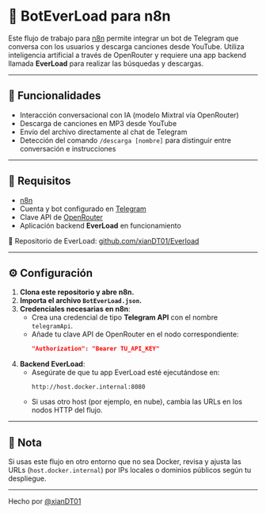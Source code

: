 # 🤖 BotEverLoad para n8n

Este flujo de trabajo para [n8n](https://n8n.io/) permite integrar un bot de Telegram que conversa con los usuarios y descarga canciones desde YouTube. Utiliza inteligencia artificial a través de OpenRouter y requiere una app backend llamada **EverLoad** para realizar las búsquedas y descargas.

---

## 🚀 Funcionalidades

- Interacción conversacional con IA (modelo Mixtral vía OpenRouter)
- Descarga de canciones en MP3 desde YouTube
- Envío del archivo directamente al chat de Telegram
- Detección del comando `/descarga [nombre]` para distinguir entre conversación e instrucciones

---

## 🧩 Requisitos

- [n8n](https://n8n.io/) 
- Cuenta y bot configurado en [Telegram](https://core.telegram.org/bots)
- Clave API de [OpenRouter](https://openrouter.ai/)
- Aplicación backend **EverLoad** en funcionamiento

🔗 Repositorio de EverLoad: [github.com/xianDT01/Everload](https://github.com/xianDT01/Everload)

---

## ⚙️ Configuración

1. **Clona este repositorio y abre n8n.**
2. **Importa el archivo `BotEverLoad.json`.**
3. **Credenciales necesarias en n8n**:
   - Crea una credencial de tipo **Telegram API** con el nombre `telegramApi`.
   - Añade tu clave API de OpenRouter en el nodo correspondiente:
     ```json
     "Authorization": "Bearer TU_API_KEY"
     ```
4. **Backend EverLoad**:
   - Asegúrate de que tu app EverLoad esté ejecutándose en:
     ```
     http://host.docker.internal:8080
     ```
   - Si usas otro host (por ejemplo, en nube), cambia las URLs en los nodos HTTP del flujo.

---

## 📌 Nota

Si usas este flujo en otro entorno que no sea Docker, revisa y ajusta las URLs (`host.docker.internal`) por IPs locales o dominios públicos según tu despliegue.

---

Hecho por [@xianDT01](https://github.com/xianDT01)
